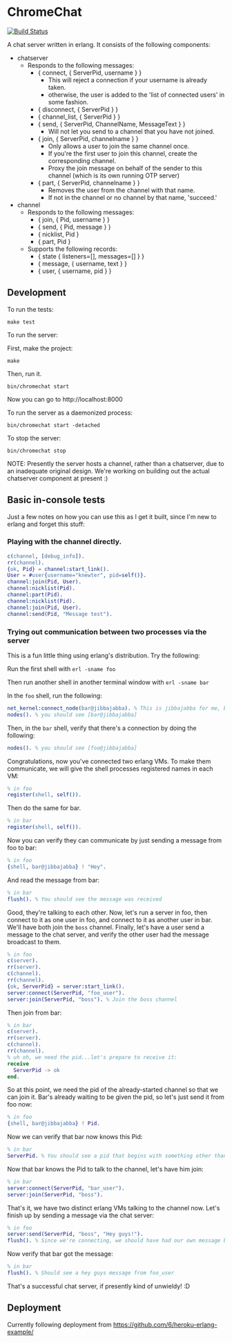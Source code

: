# ChromeChat
[![Build Status](https://travis-ci.org/bosshack/chromechat.png?branch=master)](https://travis-ci.org/bosshack/chromechat)

A chat server written in erlang.  It consists of the following components:

- chatserver
    - Responds to the following messages:
        - { connect, { ServerPid, username } }
            - This will reject a connection if your username is already taken.
            - otherwise, the user is added to the 'list of connected users' in some fashion.
        - { disconnect, { ServerPid } }
        - { channel_list, { ServerPid } }
        - { send, { ServerPid, ChannelName, MessageText } }
            - Will not let you send to a channel that you have not joined.
        - { join, { ServerPid, channelname } }
            - Only allows a user to join the same channel once.
            - If you're the first user to join this channel, create the corresponding channel.
            - Proxy the join message on behalf of the sender to this channel (which is its own running OTP server)
         - { part, { ServerPid, channelname } }
            - Removes the user from the channel with that name.
            - If not in the channel or no channel by that name, 'succeed.'
- channel
    - Responds to the following messages:
        - { join, { Pid, username } }
        - { send, { Pid, message } }
        - { nicklist, Pid }
        - { part, Pid }
    - Supports the following records:
        - { state { listeners=[], messages=[] } }
        - { message, { username, text } }
        - { user, { username, pid } }

## Development

To run the tests:

```
make test
```

To run the server:

First, make the project:

```
make
```

Then, run it.

```
bin/chromechat start
```

Now you can go to http://localhost:8000

To run the server as a daemonized process:
```
bin/chromechat start -detached
```

To stop the server:
```
bin/chromechat stop
```

NOTE: Presently the server hosts a channel, rather than a chatserver, due to an
inadequate original design.  We're working on building out the actual chatserver
component at present :)

## Basic in-console tests

Just a few notes on how you can use this as I get it built, since I'm new to erlang and forget this stuff:

### Playing with the channel directly.

```erlang
c(channel, [debug_info]).
rr(channel).
{ok, Pid} = channel:start_link().
User = #user{username="knewter", pid=self()}.
channel:join(Pid, User).
channel:nicklist(Pid).
channel:part(Pid).
channel:nicklist(Pid).
channel:join(Pid, User).
channel:send(Pid, "Message test").
```

### Trying out communication between two processes via the server

This is a fun little thing using erlang's distribution.  Try the following:

Run the first shell with `erl -sname foo`

Then run another shell in another terminal window with `erl -sname bar`

In the `foo` shell, run the following:

```erlang
net_kernel:connect_node(bar@jibbajabba). % This is jibbajabba for me, because it's my machine name
nodes(). % you should see [bar@jibbajabba]
```

Then, in the `bar` shell, verify that there's a connection by doing the following:

```erlang
nodes(). % you should see [foo@jibbajabba]
```

Congratulations, now you've connected two erlang VMs.  To make them communicate, we will give the shell processes registered names in each VM:

```erlang
% in foo
register(shell, self()).
```

Then do the same for bar.

```erlang
% in bar
register(shell, self()).
```

Now you can verify they can communicate by just sending a message from foo to bar:

```erlang
% in foo
{shell, bar@jibbajabba} ! "Hey".
```

And read the message from bar:

```erlang
% in bar
flush(). % You should see the message was received
```

Good, they're talking to each other.  Now, let's run a server in foo, then connect to it as one user in foo, and connect to it as another user in bar. We'll have both join the `boss` channel. Finally, let's have a user send a message to the chat server, and verify the other user had the message broadcast to them.

```erlang
% in foo
c(server).
rr(server).
c(channel).
rr(channel).
{ok, ServerPid} = server:start_link().
server:connect(ServerPid, "foo_user").
server:join(ServerPid, "boss"). % Join the boss channel
```

Then join from bar:

```erlang
% in bar
c(server).
rr(server).
c(channel).
rr(channel).
% uh oh, we need the pid...let's prepare to receive it:
receive
  ServerPid -> ok
end.
```

So at this point, we need the pid of the already-started channel so that we can join it.  Bar's already waiting to be given the pid, so let's just send it from foo now:

```erlang
% in foo
{shell, bar@jibbajabba} ! Pid.
```

Now we can verify that bar now knows this Pid:

```erlang
% in bar
ServerPid. % You should see a pid that begins with something other than 0 be printed out
```

Now that bar knows the Pid to talk to the channel, let's have him join:

```erlang
% in bar
server:connect(ServerPid, "bar_user").
server:join(ServerPid, "boss").
```

That's it, we have two distinct erlang VMs talking to the channel now.  Let's finish up by sending a message via the chat server:

```erlang
% in foo
server:send(ServerPid, "boss", "Hey guys!").
flush(). % Since we're connecting, we should have had our own message broadcast back to us.
```

Now verify that bar got the message:

```erlang
% in bar
flush(). % Should see a hey guys message from foo_user
```

That's a successful chat server, if presently kind of unwieldy! :D

## Deployment

Currently following deployment from https://github.com/6/heroku-erlang-example/

